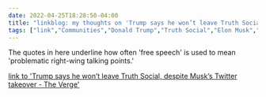 ```yaml
---
date: 2022-04-25T18:28:50-04:00
title: "linkblog: my thoughts on 'Trump says he won’t leave Truth Social, despite Musk’s Twitter takeover - The Verge'"
tags: ["link","Communities","Donald Trump","Truth Social","Elon Musk","Twitter","free speech","content moderation"]
---
```

The quotes in here underline how often 'free speech' is used to mean 'problematic right-wing talking points.'
 
[link to 'Trump says he won’t leave Truth Social, despite Musk’s Twitter takeover - The Verge'](https://www.theverge.com/2022/4/25/23041703/trump-truth-social-twitter-elon-musk-free-speech-platform)

